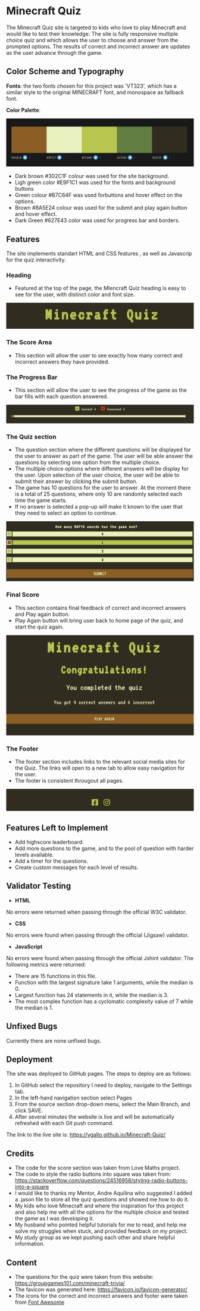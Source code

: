 # Minecraft Quiz

The Minecraft Quiz site is targeted to kids who love to play Minecraft and would like to test their knowledge. The site is fully responsive multiple choice quiz and which allows the user to choose and answer from the prompted options. The results of correct and incorrect answer are updates as the user advance through the game.

## Color Scheme and Typography

**Fonts**: the two fonts chosen for this project was 'VT323', which has a similar style to the original MINECRAFT font, and  monospace as fallback font.

**Color Palette**:

![color palette](assets/images/color-palette.jpg)

- Dark brown #302C1F colour was used for the site background.
- Ligh green color #E9F1C1 was used for the fonts  and background buttons 
- Green colour #B7C64F was used forbuttons and hover effect on the options.
- Brown #8A5E24 colour was used for the submit and play again button and hover effect.
- Dark Green #627E43 color was used for progress bar and borders.

## **Features**

The site implements standart HTML and CSS features , as well as Javascrip for the quiz interactivity.

### **Heading**
 - Featured at the top of the page, the MIencraft Quiz heading is easy to see for the user, with distinct color and font size.

 ![header](assets/images/minecraft-quiz-header.jpg)

### **The Score Area**
- This section will allow the user to see exactly how many correct and incorrect answers they have provided.

### **The Progress Bar**
- This section will allow the user to see the progress of the game as the bar fills with each question answered.

![score-area](assets/images/scores.jpg)

### **The Quiz section**

- The question section where the different questions will be displayed for the user to answer as part of the game. The user will be able answer the questions by selecting one option from the multiple choice.
- The multiple choice options where different answers will be display for the user. Upon selection of the user choice, the user will be able to submit their answer by clicking the submit button. 
- The game has 10 questions for the user to answer. At the moment there is a total of 25 questions, where only 10 are randomly selected each time the game starts.
- If no answer is selected a pop-up will make it known to the user that they need to select an option to continue.

![quiz](assets/images/quiz-questions.jpg)

### **Final Score**
- This section contains final feedback of correct and incorrect answers and Play again button.
- Play Again button will bring user back to home page of the quiz, and start the quiz again.  

![end game](assets/images/end-game.jpg)

### **The Footer**
- The footer section includes links to the relevant social media sites for the Quiz. The links will open to a new tab to allow easy navigation for the user.
- The footer is consistent througout all pages.

![footer](assets/images/footer.jpg)

## Features Left to Implement
- Add highscore leaderboard.
- Add more questions to the game, and to the pool of question with harder levels available.
- Add a timer for the questions.
- Create custom messages for each level of results.



## Validator Testing

- **HTML**

No errors were returned when passing through the official W3C validator.

- **CSS**

No errors were found when passing through the official (Jigsaw) validator.

- **JavaScript**

No errors were found when passing through the official Jshint validator. The following metrics were returned:

- There are 15 functions in this file.
- Function with the largest signature take 1 arguments, while the median is 0.
- Largest function has 24 statements in it, while the median is 3.
- The most complex function has a cyclomatic complexity value of 7 while the median is 1.

## Unfixed Bugs

Currently there are none unfixed bugs.

## Deployment

The site was deployed to GitHub pages. The steps to deploy are as follows:
1. In GitHub select the repository I need to deploy, navigate to the Settings tab.
2. In the left-hand navigation section select Pages
3. From the source section drop-down menu, select the Main Branch, and click SAVE.
4. After several minutes the website is live and will be automatically refreshed with each Git push command.

The link to the live site is: https://ygallo.github.io/Minecraft-Quiz/
 
## Credits

- The code for the score section was taken from Love Maths project.
- The code to style the radio buttons into square was taken from: https://stackoverflow.com/questions/24516958/styling-radio-buttons-into-a-square
- I would like to thanks my Mentor, Andre Aquilina who suggested I added a .jason file to store all the quiz questions and showed me how to do it.
- My kids who love Minecraft and where the inspiration for this project and also help me with  all the options for the multiple choice and tested the game as I was developing it.
- My husband who pointed helpful tutorials for me to read, and help me solve my struggles when stuck, and provided feedback on my project.
- My study group as we kept pushing each other and share helpful information.

## Content

- The questions for the quiz were taken from this website: https://groupgames101.com/minecraft-trivia/
- The favicon was generated here: https://favicon.io/favicon-generator/
- The icons for the correct and incorrect answers and footer were taken from [Font Awesome](https://fontawesome.com/)









